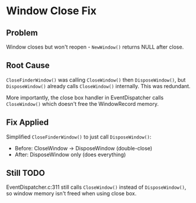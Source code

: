 # Window Close Fix

## Problem
Window closes but won't reopen - `NewWindow()` returns NULL after close.

## Root Cause
`CloseFinderWindow()` was calling `CloseWindow()` then `DisposeWindow()`, but `DisposeWindow()` already calls `CloseWindow()` internally. This was redundant.

More importantly, the close box handler in EventDispatcher calls `CloseWindow()` which doesn't free the WindowRecord memory.

## Fix Applied
Simplified `CloseFinderWindow()` to just call `DisposeWindow()`:
- Before: CloseWindow → DisposeWindow (double-close)  
- After: DisposeWindow only (does everything)

## Still TODO
EventDispatcher.c:311 still calls `CloseWindow()` instead of `DisposeWindow()`, so window memory isn't freed when using close box.
